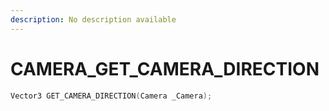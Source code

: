 ```yaml
---
description: No description available 
---
```


# CAMERA\_GET_CAMERA_DIRECTION

```cpp
Vector3 GET_CAMERA_DIRECTION(Camera _Camera);
```